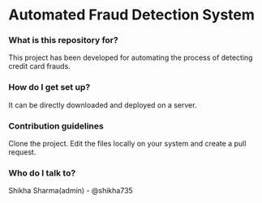 # Automated Fraud Detection System #


### What is this repository for? ###
This project has been developed for automating the process of detecting credit card frauds. 

### How do I get set up? ###

It can be directly downloaded and deployed on a server.


### Contribution guidelines ###

Clone the project.
Edit the files locally on your system and create a pull request. 
###


### Who do I talk to? ###

Shikha Sharma(admin) - @shikha735
###
